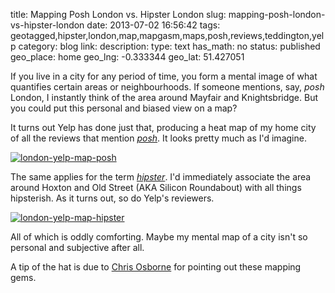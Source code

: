 title: Mapping Posh London vs. Hipster London
slug: mapping-posh-london-vs-hipster-london
date: 2013-07-02 16:56:42
tags: geotagged,hipster,london,map,mapgasm,maps,posh,reviews,teddington,yelp
category: blog
link: 
description: 
type: text
has_math: no
status: published
geo_place: home
geo_lng: -0.333344
geo_lat: 51.427051

If you live in a city for any period of time, you form a mental image of what quantifies certain areas or neighbourhoods. If someone mentions, say, <em>posh</em> London, I instantly think of the area around Mayfair and Knightsbridge. But you could put this personal and biased view on a map?

It turns out Yelp has done just that, producing a heat map of my home city of all the reviews that mention [*posh*](https://www.yelp.com/wordmap/london/posh "https://www.yelp.com/wordmap/london/posh"). It looks pretty much as I'd imagine.

<!-- TEASER_END -->

[![london-yelp-map-posh](/wp-content/uploads/2013/07/london-yelp-map-posh-1024x760.png)](/wp-content/uploads/2013/07/london-yelp-map-posh.png "/wp-content/uploads/2013/07/london-yelp-map-posh.png")

The same applies for the term [*hipster*](https://www.yelp.com/wordmap/london/hipster "https://www.yelp.com/wordmap/london/hipster"). I'd immediately associate the area around Hoxton and Old Street (AKA Silicon Roundabout) with all things hipsterish. As it turns out, so do Yelp's reviewers.

[![london-yelp-map-hipster](/wp-content/uploads/2013/07/london-yelp-map-hipster-1024x760.png)](/wp-content/uploads/2013/07/london-yelp-map-hipster.png "/wp-content/uploads/2013/07/london-yelp-map-hipster.png")

All of which is oddly comforting. Maybe my mental map of a city isn't so personal and subjective after all.

A tip of the hat is due to [Chris Osborne](https://twitter.com/osbornec "https://twitter.com/osbornec") for pointing out these mapping gems.






